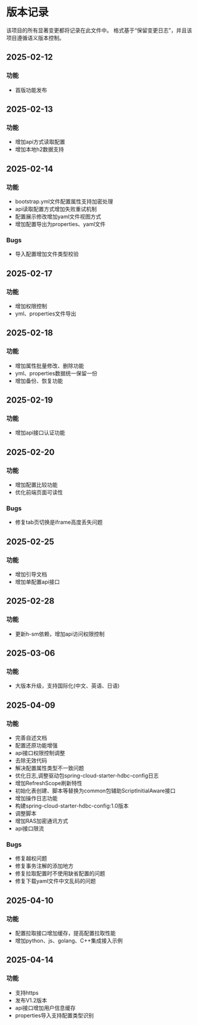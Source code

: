 # 版本记录

该项目的所有显著变更都将记录在此文件中。
格式基于“保留变更日志”，并且该项目遵循语义版本控制。


## 2025-02-12
### 功能
- 首版功能发布

## 2025-02-13
### 功能
- 增加api方式读取配置
- 增加本地h2数据支持

## 2025-02-14
### 功能
- bootstrap.yml文件配置属性支持加密处理
- api读取配置方式增加失败重试机制
- 配置展示修改增加yaml文件视图方式
- 增加配置导出为properties、yaml文件

### Bugs
- 导入配置增加文件类型校验

## 2025-02-17
### 功能
- 增加权限控制
- yml、properties文件导出

## 2025-02-18
### 功能
- 增加属性批量修改、删除功能
- yml、properties数据统一保留一份
- 增加备份、恢复功能

## 2025-02-19
### 功能
- 增加api接口认证功能

## 2025-02-20
### 功能
- 增加配置比较功能
- 优化前端页面可读性

### Bugs
- 修复tab页切换是iframe高度丢失问题

## 2025-02-25
### 功能
- 增加引导文档
- 增加单配置api接口

## 2025-02-28
### 功能
- 更新h-sm依赖，增加api访问权限控制

## 2025-03-06
### 功能
- 大版本升级，支持国际化(中文、英语、日语)

## 2025-04-09
### 功能
- 完善自述文档
- 配置还原功能增强
- api接口权限控制调整
- 去除无效代码
- 解决配置属性类型不一致问题
- 优化日志,调整驱动包spring-cloud-starter-hdbc-config日志
- 增加RefreshScope刷新特性
- 初始化表创建、脚本等替换为common包辅助ScriptInitialAware接口
- 增加操作日志功能
- 构建spring-cloud-starter-hdbc-config:1.0版本
- 调整脚本
- 增加RAS加密通讯方式
- api接口限流

### Bugs
- 修复越权问题
- 修复事务注解的添加地方
- 修复拉取配置时不使用缺省配置的问题
- 修复下载yaml文件中文乱码的问题

## 2025-04-10
### 功能
- 配置拉取接口增加缓存，提高配置拉取性能
- 增加python、js、golang、C++集成接入示例

## 2025-04-14
### 功能
- 支持https
- 发布V1.2版本
- api接口增加用户信息缓存
- properties导入支持配置类型识别